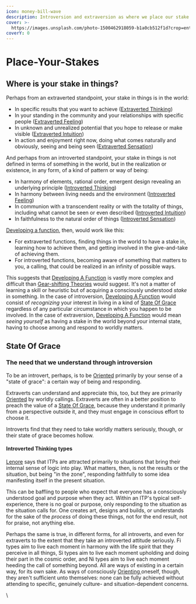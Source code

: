 ```yaml
---
icon: money-bill-wave
description: Introversion and extraversion as where we place our stake in the world
cover: >-
  https://images.unsplash.com/photo-1500462918059-b1a0cb512f1d?crop=entropy&cs=srgb&fm=jpg&ixid=M3wxOTcwMjR8MHwxfHNlYXJjaHw2fHxwbGFjZSUyMHlvdXIlMjBzdGFrZXN8ZW58MHx8fHwxNzM4MDM3Mzg4fDA&ixlib=rb-4.0.3&q=85
coverY: 0
---
```


# Place-Your-Stakes

## Where is your stake in things?

Perhaps from an extraverted standpoint, your stake in things is in the world:

* In specific results that you want to achieve ([Extraverted Thinking](../../fundamentals/function-attitude/judgement/thinking/extraverted-thinking-te/))
* In your standing in the community and your relationships with specific people ([Extraverted Feeling](../../fundamentals/function-attitude/judgement/feeling/extraverted-feeling-fe.md))&#x20;
* In unknown and unrealized potential that you hope to release or make visible ([Extraverted Intuition](../../fundamentals/function-attitude/perception/intuition/extraverted-intuition-ne.md))&#x20;
* In action and enjoyment right now, doing what comes naturally and obviously, seeing and being seen ([Extraverted Sensation](../../fundamentals/function-attitude/perception/sensation/extraverted-sensation-se.md))

And perhaps from an introverted standpoint, your stake in things is not defined in terms of something in the world, but in the realization or existence, in any form, of a kind of pattern or way of being:

* In harmony of elements, rational order, emergent design revealing an underlying principle ([Introverted Thinking](../../fundamentals/function-attitude/judgement/thinking/introverted-thinking-ti.md))&#x20;
* In harmony between living needs and the environment ([Introverted Feeling](../../fundamentals/function-attitude/judgement/feeling/introverted-feeling-fi.md))&#x20;
* In communion with a transcendent reality or with the totality of things, including what cannot be seen or even described ([Introverted Intuition](../../fundamentals/function-attitude/perception/intuition/introverted-intuition-ni.md))&#x20;
* In faithfulness to the natural order of things ([Introverted Sensation](../../fundamentals/function-attitude/perception/sensation/introverted-sensation-si.md))

[Developing a function](../../fundamentals/our-difficulties/terms-with-nonobvious-meanings/developing-a-function.md), then, would work like this:

* For extraverted functions, finding things in the world to have a stake in, learning how to achieve them, and getting involved in the give-and-take of achieving them.
* For introverted functions, becoming aware of something that matters to you, a calling, that could be realized in an infinity of possible ways.

This suggests that [Developing A Function](../../fundamentals/our-difficulties/terms-with-nonobvious-meanings/developing-a-function.md) is vastly more complex and difficult than [Gear-shifting Theories](../gear-shifting.md) would suggest. It's not a matter of learning a skill or heuristic but of acquiring a consciously understood _stake_ in something. In the case of introversion, [Developing A Function](../../fundamentals/our-difficulties/terms-with-nonobvious-meanings/developing-a-function.md) would consist of _recognizing_ your interest in living in a kind of [State Of Grace](place-your-stakes.md#state-of-grace) regardless of any particular circumstance in which you happen to be involved. In the case of extraversion, [Developing A Function](../../fundamentals/our-difficulties/terms-with-nonobvious-meanings/developing-a-function.md) would mean _seeing yourself_ as having a stake in the world beyond your internal state, having to choose among and respond to worldly matters.

## State Of Grace

### The need that we understand through introversion

To be an introvert, perhaps, is to be [Oriented](https://web.archive.org/web/20060622044525/http://greenlightwiki.com/lenore-exegesis/Oriented) primarily by your sense of a "state of grace": a certain way of being and responding.

Extraverts can understand and appreciate this, too, but they are primarily [Oriented](https://web.archive.org/web/20060622044525/http://greenlightwiki.com/lenore-exegesis/Oriented) by worldly callings. Extraverts are often in a better position to preach the value of a [State Of Grace](place-your-stakes.md#state-of-grace), because they understand it primarily from a perspective outside it, and they must engage in conscious effort to choose it.

Introverts find that they need to take worldly matters seriously, though, or their state of grace becomes hollow.

#### Introverted Thinking types

[Lenore](https://web.archive.org/web/20060622044525/http://greenlightwiki.com/lenore-exegesis/Lenore) says that ITPs are attracted primarily to situations that bring their internal sense of logic into play. What matters, then, is not the results or the situation, but being "in the zone", responding faithfully to some idea manifesting itself in the present situation.

This can be baffling to people who expect that everyone has a consciously understood goal and purpose when they act. Within an ITP's typical self-experience, there is no goal or purpose, only responding to the situation as the situation calls for. One creates art, designs and builds, or understands for the sake of the _process_ of doing these things, not for the end result, not for praise, not anything else.

Perhaps the same is true, in different forms, for all introverts, and even for extraverts to the extent that they take an introverted attitude seriously. Fi types aim to live each moment in harmony with the life spirit that they perceive in all things, Si types aim to live each moment upholding and doing their part in the cosmic order, and Ni types aim to live each moment heeding the call of something beyond. All are ways of existing in a certain way, for its own sake. As ways of consciously [Orienting ](../../sign-interpretation/orienting/)oneself, though, they aren't sufficient unto themselves: none can be fully achieved without attending to specific, genuinely culture- and situation-dependent concerns.

\
